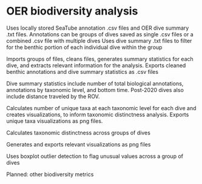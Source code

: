 # OER biodiversity analysis
Uses locally stored SeaTube annotation .csv files and OER dive summary .txt files. Annotations can be groups of dives saved as single .csv files or a combined .csv file with multiple dives
Uses dive summary .txt files to filter for the benthic portion of each individual dive within the group

Imports groups of files, cleans files, generates summary statistics for each dive, and extracts relevant information for the analysis.
Exports cleaned benthic annotations and dive summary statistics as .csv files

Dive summary statistics include number of total biological annotations, annotations by taxonomic level, and bottom time. Post-2020 dives also include distance traveled by the ROV.

Calculates number of unique taxa at each taxonomic level for each dive and creates visualizations, to inform taxonomic distinctness analysis. Exports unique taxa visualizations as png files.

Calculates taxonomic distinctness across groups of dives

Generates and exports relevant visualizations as png files

Uses boxplot outlier detection to flag unusual values across a group of dives

Planned: other biodiversity metrics
